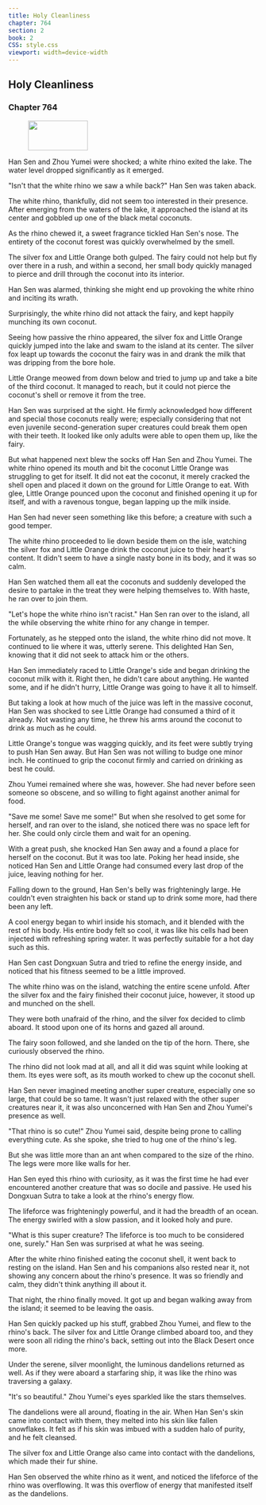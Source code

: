 ```yaml
---
title: Holy Cleanliness
chapter: 764
section: 2
book: 2
CSS: style.css
viewport: width=device-width
---
```


## Holy Cleanliness

### Chapter 764

<figure>
	<img src="../Images/gem.gif" alt="" id="gem" width="120" height="60" />
</figure>

Han Sen and Zhou Yumei were shocked; a white rhino exited the lake. The water level dropped significantly as it emerged.

"Isn't that the white rhino we saw a while back?" Han Sen was taken aback.

The white rhino, thankfully, did not seem too interested in their presence. After emerging from the waters of the lake, it approached the island at its center and gobbled up one of the black metal coconuts.

As the rhino chewed it, a sweet fragrance tickled Han Sen's nose. The entirety of the coconut forest was quickly overwhelmed by the smell.

The silver fox and Little Orange both gulped. The fairy could not help but fly over there in a rush, and within a second, her small body quickly managed to pierce and drill through the coconut into its interior.

Han Sen was alarmed, thinking she might end up provoking the white rhino and inciting its wrath.

Surprisingly, the white rhino did not attack the fairy, and kept happily munching its own coconut.

Seeing how passive the rhino appeared, the silver fox and Little Orange quickly jumped into the lake and swam to the island at its center. The silver fox leapt up towards the coconut the fairy was in and drank the milk that was dripping from the bore hole.

Little Orange meowed from down below and tried to jump up and take a bite of the third coconut. It managed to reach, but it could not pierce the coconut's shell or remove it from the tree.

Han Sen was surprised at the sight. He firmly acknowledged how different and special those coconuts really were; especially considering that not even juvenile second-generation super creatures could break them open with their teeth. It looked like only adults were able to open them up, like the fairy.

But what happened next blew the socks off Han Sen and Zhou Yumei. The white rhino opened its mouth and bit the coconut Little Orange was struggling to get for itself. It did not eat the coconut, it merely cracked the shell open and placed it down on the ground for Little Orange to eat. With glee, Little Orange pounced upon the coconut and finished opening it up for itself, and with a ravenous tongue, began lapping up the milk inside.

Han Sen had never seen something like this before; a creature with such a good temper.

The white rhino proceeded to lie down beside them on the isle, watching the silver fox and Little Orange drink the coconut juice to their heart's content. It didn't seem to have a single nasty bone in its body, and it was so calm.

Han Sen watched them all eat the coconuts and suddenly developed the desire to partake in the treat they were helping themselves to. With haste, he ran over to join them.

"Let's hope the white rhino isn't racist." Han Sen ran over to the island, all the while observing the white rhino for any change in temper.

Fortunately, as he stepped onto the island, the white rhino did not move. It continued to lie where it was, utterly serene. This delighted Han Sen, knowing that it did not seek to attack him or the others.

Han Sen immediately raced to Little Orange's side and began drinking the coconut milk with it. Right then, he didn't care about anything. He wanted some, and if he didn't hurry, Little Orange was going to have it all to himself.

But taking a look at how much of the juice was left in the massive coconut, Han Sen was shocked to see Little Orange had consumed a third of it already. Not wasting any time, he threw his arms around the coconut to drink as much as he could.

Little Orange's tongue was wagging quickly, and its feet were subtly trying to push Han Sen away. But Han Sen was not willing to budge one minor inch. He continued to grip the coconut firmly and carried on drinking as best he could.

Zhou Yumei remained where she was, however. She had never before seen someone so obscene, and so willing to fight against another animal for food.

"Save me some! Save me some!" But when she resolved to get some for herself, and ran over to the island, she noticed there was no space left for her. She could only circle them and wait for an opening.

With a great push, she knocked Han Sen away and a found a place for herself on the coconut. But it was too late. Poking her head inside, she noticed Han Sen and Little Orange had consumed every last drop of the juice, leaving nothing for her.

Falling down to the ground, Han Sen's belly was frighteningly large. He couldn't even straighten his back or stand up to drink some more, had there been any left.

A cool energy began to whirl inside his stomach, and it blended with the rest of his body. His entire body felt so cool, it was like his cells had been injected with refreshing spring water. It was perfectly suitable for a hot day such as this.

Han Sen cast Dongxuan Sutra and tried to refine the energy inside, and noticed that his fitness seemed to be a little improved.

The white rhino was on the island, watching the entire scene unfold. After the silver fox and the fairy finished their coconut juice, however, it stood up and munched on the shell.

They were both unafraid of the rhino, and the silver fox decided to climb aboard. It stood upon one of its horns and gazed all around.

The fairy soon followed, and she landed on the tip of the horn. There, she curiously observed the rhino.

The rhino did not look mad at all, and all it did was squint while looking at them. Its eyes were soft, as its mouth worked to chew up the coconut shell.

Han Sen never imagined meeting another super creature, especially one so large, that could be so tame. It wasn't just relaxed with the other super creatures near it, it was also unconcerned with Han Sen and Zhou Yumei's presence as well.

"That rhino is so cute!" Zhou Yumei said, despite being prone to calling everything cute. As she spoke, she tried to hug one of the rhino's leg.

But she was little more than an ant when compared to the size of the rhino. The legs were more like walls for her.

Han Sen eyed this rhino with curiosity, as it was the first time he had ever encountered another creature that was so docile and passive. He used his Dongxuan Sutra to take a look at the rhino's energy flow.

The lifeforce was frighteningly powerful, and it had the breadth of an ocean. The energy swirled with a slow passion, and it looked holy and pure.

"What is this super creature? The lifeforce is too much to be considered one, surely." Han Sen was surprised at what he was seeing.

After the white rhino finished eating the coconut shell, it went back to resting on the island. Han Sen and his companions also rested near it, not showing any concern about the rhino's presence. It was so friendly and calm, they didn't think anything ill about it.

That night, the rhino finally moved. It got up and began walking away from the island; it seemed to be leaving the oasis.

Han Sen quickly packed up his stuff, grabbed Zhou Yumei, and flew to the rhino's back. The silver fox and Little Orange climbed aboard too, and they were soon all riding the rhino's back, setting out into the Black Desert once more.

Under the serene, silver moonlight, the luminous dandelions returned as well. As if they were aboard a starfaring ship, it was like the rhino was traversing a galaxy.

"It's so beautiful." Zhou Yumei's eyes sparkled like the stars themselves.

The dandelions were all around, floating in the air. When Han Sen's skin came into contact with them, they melted into his skin like fallen snowflakes. It felt as if his skin was imbued with a sudden halo of purity, and he felt cleansed.

The silver fox and Little Orange also came into contact with the dandelions, which made their fur shine.

Han Sen observed the white rhino as it went, and noticed the lifeforce of the rhino was overflowing. It was this overflow of energy that manifested itself as the dandelions.